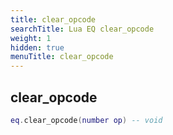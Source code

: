 ```yaml
---
title: clear_opcode
searchTitle: Lua EQ clear_opcode
weight: 1
hidden: true
menuTitle: clear_opcode
---
```

## clear_opcode
```lua
eq.clear_opcode(number op) -- void
```